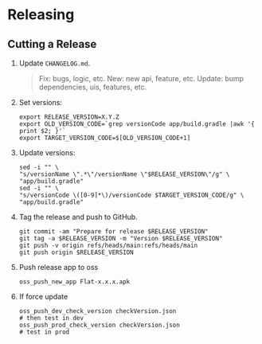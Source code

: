 Releasing
=========

Cutting a Release
-----------------

1. Update `CHANGELOG.md`.
   > Fix: bugs, logic, etc.
   > New: new api, feature, etc.
   > Update: bump dependencies, uis, features, etc.
2. Set versions:

    ```shell
    export RELEASE_VERSION=X.Y.Z
    export OLD_VERSION_CODE=`grep versionCode app/build.gradle |awk '{ print $2; }'`
    export TARGET_VERSION_CODE=$[OLD_VERSION_CODE+1]
    ```
3. Update versions:
   ```shell
   sed -i "" \
   "s/versionName \".*\"/versionName \"$RELEASE_VERSION\"/g" \
   "app/build.gradle"
   sed -i "" \
   "s/versionCode \([0-9]*\)/versionCode $TARGET_VERSION_CODE/g" \
   "app/build.gradle"
   ```

4. Tag the release and push to GitHub.
   ```shell
   git commit -am "Prepare for release $RELEASE_VERSION"
   git tag -a $RELEASE_VERSION -m "Version $RELEASE_VERSION"
   git push -v origin refs/heads/main:refs/heads/main
   git push origin $RELEASE_VERSION
   ```

5. Push release app to oss
   ```shell
   oss_push_new_app Flat-x.x.x.apk
   ```

6. If force update
   ```shell
   oss_push_dev_check_version checkVersion.json
   # then test in dev
   oss_push_prod_check_version checkVersion.json
   # test in prod
   ```